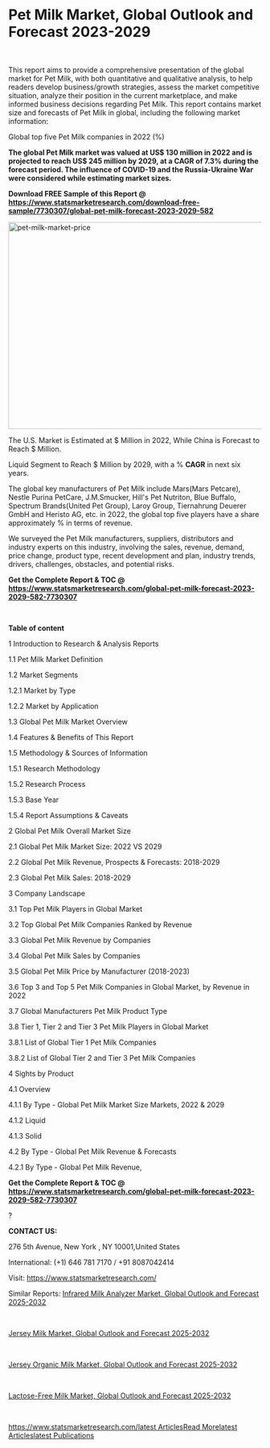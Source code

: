 <h1>Pet Milk Market, Global Outlook and Forecast 2023-2029</h1><br/><p>This report aims to provide a comprehensive presentation of the global market for Pet Milk, with both quantitative and qualitative analysis, to help readers develop business/growth strategies, assess the market competitive situation, analyze their position in the current marketplace, and make informed business decisions regarding Pet Milk. This report contains market size and forecasts of Pet Milk in global, including the following market information:</p>
 
 
 
 <p>Global top five Pet Milk companies in 2022 (%)</p>
 
 
 
 <p><strong>The global Pet Milk market was valued at US$ 130 million in 2022 and is projected to reach US$ 245 million by 2029, at a <strong>CAGR</strong> of 7.3% during the forecast period. The influence of COVID-19 and the Russia-Ukraine War were considered while estimating market sizes.</strong></p>
 
 
 
 <p><strong>Download FREE Sample of this Report @ <a href="https://www.statsmarketresearch.com/download-free-sample/7730307/global-pet-milk-forecast-2023-2029-582">https://www.statsmarketresearch.com/download-free-sample/7730307/global-pet-milk-forecast-2023-2029-582</a></strong></p>
 
 
 
 <p><img alt="pet-milk-market-price" src="https://www.xing.com/imagecache/public/scaled_original_image/eyJ1dWlkIjoiNmY3NDAwNzMtZGEzOC00OWUwLWJlMTktYmQ3MWUwZTFiOWQwIiwiYXBwX2NvbnRleHQiOiJwb3N0aW5ncyIsIm1heF93aWR0aCI6MTQ4MCwibWF4X2hlaWdodCI6MTQ4MH0?signature=fa75f2ae541686e74271d28ea56662b71c78f8285606679900e2c3d808721712" style="height:411px; width:730px" /></p>
 
 
 
 <p>The U.S. Market is Estimated at $ Million in 2022, While China is Forecast to Reach $ Million.</p>
 
 
 
 <p>Liquid Segment to Reach $ Million by 2029, with a % <strong>CAGR</strong> in next six years.</p>
 
 
 
 <p>The global key manufacturers of Pet Milk include Mars(Mars Petcare), Nestle Purina PetCare, J.M.Smucker, Hill&#39;s Pet Nutriton, Blue Buffalo, Spectrum Brands(United Pet Group), Laroy Group, Tiernahrung Deuerer GmbH and Heristo AG, etc. in 2022, the global top five players have a share approximately % in terms of revenue.</p>
 
 
 
 <p>We surveyed the Pet Milk manufacturers, suppliers, distributors and industry experts on this industry, involving the sales, revenue, demand, price change, product type, recent development and plan, industry trends, drivers, challenges, obstacles, and potential risks.</p>
 
 
 
 <div><b>Get the Complete Report & TOC @ <a href="https://www.statsmarketresearch.com/global-pet-milk-forecast-2023-2029-582-7730307">https://www.statsmarketresearch.com/global-pet-milk-forecast-2023-2029-582-7730307</a></b></div>
 
 
 
 <p><br />
 
 <b>Table of content</b></p>
 
 
 
 <p>1 Introduction to Research & Analysis Reports<br />
 
 1.1 Pet Milk Market Definition<br />
 
 1.2 Market Segments<br />
 
 1.2.1 Market by Type<br />
 
 1.2.2 Market by Application<br />
 
 1.3 Global Pet Milk Market Overview<br />
 
 1.4 Features & Benefits of This Report<br />
 
 1.5 Methodology & Sources of Information<br />
 
 1.5.1 Research Methodology<br />
 
 1.5.2 Research Process<br />
 
 1.5.3 Base Year<br />
 
 1.5.4 Report Assumptions & Caveats<br />
 
 2 Global Pet Milk Overall Market Size<br />
 
 2.1 Global Pet Milk Market Size: 2022 VS 2029<br />
 
 2.2 Global Pet Milk Revenue, Prospects & Forecasts: 2018-2029<br />
 
 2.3 Global Pet Milk Sales: 2018-2029<br />
 
 3 Company Landscape<br />
 
 3.1 Top Pet Milk Players in Global Market<br />
 
 3.2 Top Global Pet Milk Companies Ranked by Revenue<br />
 
 3.3 Global Pet Milk Revenue by Companies<br />
 
 3.4 Global Pet Milk Sales by Companies<br />
 
 3.5 Global Pet Milk Price by Manufacturer (2018-2023)<br />
 
 3.6 Top 3 and Top 5 Pet Milk Companies in Global Market, by Revenue in 2022<br />
 
 3.7 Global Manufacturers Pet Milk Product Type<br />
 
 3.8 Tier 1, Tier 2 and Tier 3 Pet Milk Players in Global Market<br />
 
 3.8.1 List of Global Tier 1 Pet Milk Companies<br />
 
 3.8.2 List of Global Tier 2 and Tier 3 Pet Milk Companies<br />
 
 4 Sights by Product<br />
 
 4.1 Overview<br />
 
 4.1.1 By Type - Global Pet Milk Market Size Markets, 2022 & 2029<br />
 
 4.1.2 Liquid<br />
 
 4.1.3 Solid<br />
 
 4.2 By Type - Global Pet Milk Revenue & Forecasts<br />
 
 4.2.1 By Type - Global Pet Milk Revenue,</p>
 
 
 
 <div><b>Get the Complete Report & TOC @ <a href="https://www.statsmarketresearch.com/global-pet-milk-forecast-2023-2029-582-7730307">https://www.statsmarketresearch.com/global-pet-milk-forecast-2023-2029-582-7730307</a></b></div>
 
 
 
 <p>? </p>
 
 
 
 <p><b>CONTACT US:</b><br />
 
 276 5th Avenue, New York , NY 10001,United States<br />
 
 International: (+1) 646 781 7170 / +91 8087042414<br />
 
 Visit: <a href="https://www.statsmarketresearch.com/">https://www.statsmarketresearch.com/</a><br />
 
 Similar Reports: <a href="https://www.statsmarketresearch.com/global-pet-milk-forecast-2023-2029-582-7730307">Infrared Milk Analyzer Market, Global Outlook and Forecast 2025-2032</a><br />
 
 <br />
 
 <a href="https://www.statsmarketresearch.com/global-pet-milk-forecast-2023-2029-582-7730307">Jersey Milk Market, Global Outlook and Forecast 2025-2032</a><br />
 
 <br />
 
 <a href="https://www.statsmarketresearch.com/global-pet-milk-forecast-2023-2029-582-7730307">Jersey Organic Milk Market, Global Outlook and Forecast 2025-2032</a><br />
 
 <br />
 
 <a href="https://www.statsmarketresearch.com/global-pet-milk-forecast-2023-2029-582-7730307">Lactose-Free Milk Market, Global Outlook and Forecast 2025-2032</a><br />
 
 <br />
 
 <a href="https://gyeongbokgung.com">https://www.statsmarketresearch.com/</a><a href="https://hallyeomaritime.com">latest Articles</a><a href="https://jingwansa.com">Read More</a><a href="https://nguoiviet.jp/">latest Articles</a><a href="https://www.intelmarketresearch.com/">latest Publications</a></p>
